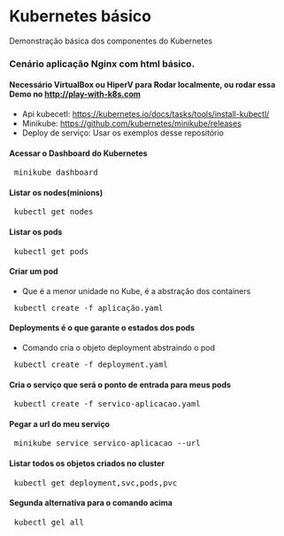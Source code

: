 # Kubernetes básico
Demonstração básica dos componentes do Kubernetes

### Cenário aplicação Nginx com html básico.
#### Necessário VirtualBox ou HiperV para Rodar localmente, ou rodar essa Demo no http://play-with-k8s.com
* Api kubecetl: https://kubernetes.io/docs/tasks/tools/install-kubectl/
* Minikube: https://github.com/kubernetes/minikube/releases
* Deploy de serviço: Usar os exemplos desse repositório

#### Acessar o Dashboard do Kubernetes
<pre> minikube dashboard </pre> 

#### Listar os nodes(minions)
<pre> kubectl get nodes </pre>

#### Listar os pods
<pre> kubectl get pods </pre> 
 
#### Criar um pod 
* Que é a menor unidade no Kube, é a abstração dos containers
<pre> kubectl create -f aplicação.yaml </pre> 
 
#### Deployments é o que garante o estados dos pods
* Comando cria o objeto deployment abstraindo o pod
<pre> kubectl create -f deployment.yaml </pre> 
 
#### Cria o serviço que será o ponto de entrada para meus pods
<pre> kubectl create -f servico-aplicacao.yaml </pre> 
  
#### Pegar a url do meu serviço
<pre> minikube service servico-aplicacao --url </pre> 

#### Listar todos os objetos criados no cluster
<pre> kubectl get deployment,svc,pods,pvc </pre> 
#### Segunda alternativa para o comando acima
<pre> kubectl gel all </pre>  
